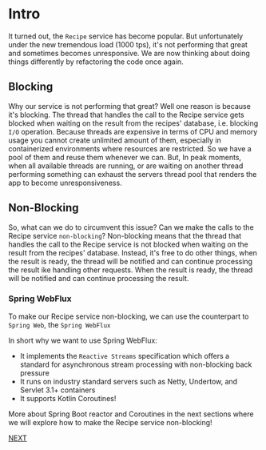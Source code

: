 # Intro

It turned out, the `Recipe` service has become popular. But unfortunately under the new
tremendous load (1000 tps), it's not performing that great and sometimes becomes unresponsive. We are now
thinking about doing things differently by refactoring the code once again.

## Blocking

Why our service is not performing that great? Well one reason is because it's blocking.
The thread that handles the call to the Recipe service gets blocked when waiting on the result from the recipes'
database, i.e. blocking `I/O` operation.
Because threads are expensive in terms of CPU and memory usage you cannot create unlimited amount of them, especially in
containerized environments where
resources are restricted. So we have a pool of them and reuse them whenever we can. But, In peak moments, when all
available threads are running, or are waiting on another thread performing something can exhaust the servers thread pool
that renders the app to become unresponsiveness.

## Non-Blocking

So, what can we do to circumvent this issue? Can we make the calls to the Recipe service `non-blocking`?
Non-blocking means that the thread that handles the call to the Recipe service is not blocked when waiting on the result
from the recipes' database. Instead, it's free to do other things, when the result is ready, the thread will be notified
and can continue processing the result ike handling other requests.
When the result is ready, the thread will be notified and can continue processing the result.


### Spring WebFlux
To make our Recipe service non-blocking, we can use the counterpart to `Spring Web`, the `Spring WebFlux`

In short why we want to use Spring WebFlux:

- It implements the `Reactive Streams` specification which offers a standard for asynchronous stream processing with
  non-blocking back pressure
- It runs on industry standard servers such as Netty, Undertow, and Servlet 3.1+ containers
- It supports Kotlin Coroutines! 

More about Spring Boot reactor and Coroutines in the next sections where we will explore how to make the Recipe service non-blocking!

[NEXT](../1-project-setup/Recipe.md)
